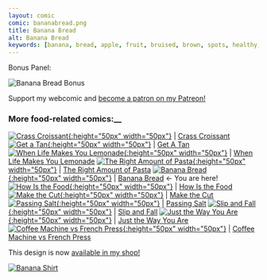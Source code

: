 ```yaml
---
layout: comic
comic: bananabread.png
title: Banana Bread
alt: Banana Bread
keywords: [banana, bread, apple, fruit, bruised, brown, spots, healthy, apples, bananas, fight]
---
```


Bonus Panel:

![Banana Bread Bonus](/images/bananabread_bonus.png)


Support my webcomic and [become a patron on my Patreon!](https://www.patreon.com/lolnein)


### More food-related comics:__

[![Crass Croissant](/thumbs/crasscroissant.png){:height="50px" width="50px"}](https://lolnein.com/2018/02/01/crasscroissant/) | [Crass Croissant](https://lolnein.com/2018/02/01/crasscroissant/)
[![Get a Tan](/thumbs/getatan.png){:height="50px" width="50px"}](https://lolnein.com/2018/09/05/getatan/) | [Get A Tan](https://lolnein.com/2018/09/05/getatan/)
[![When Life Makes You Lemonade](/thumbs/whenlifemakesyoulemonade.png){:height="50px" width="50px"}](https://lolnein.com/2019/08/29/whenlifemakesyoulemonade/) | [When Life Makes You Lemonade](https://lolnein.com/2019/08/29/whenlifemakesyoulemonade/)
[![The Right Amount of Pasta](/thumbs/therightamountofpasta.png){:height="50px" width="50px"}](https://lolnein.com/2019/09/06/therightamountofpasta/) | [The Right Amount of Pasta](https://lolnein.com/2019/09/06/therightamountofpasta/)
[![Banana Bread](/thumbs/bananabread.png){:height="50px" width="50px"}](https://lolnein.com/2019/09/18/bananabread/) | [Banana Bread](https://lolnein.com/2019/09/18/bananabread/) <- You are here!
[![How Is the Food](/thumbs/howisthefood.png){:height="50px" width="50px"}](https://lolnein.com/2019/11/20/howisthefood/) | [How Is the Food](https://lolnein.com/2019/11/20/howisthefood/)
[![Make the Cut](/thumbs/makethecut.png){:height="50px" width="50px"}](https://lolnein.com/2019/11/26/makethecut/) | [Make the Cut](https://lolnein.com/2019/11/26/makethecut/)
[![Passing Salt](/thumbs/passingsalt.png){:height="50px" width="50px"}](https://lolnein.com/2020/02/07/passingsalt/) | [Passing Salt](https://lolnein.com/2020/02/07/passingsalt/)
[![Slip and Fall](/thumbs/slipandfall.png){:height="50px" width="50px"}](https://lolnein.com/2020/02/23/slipandfall/) | [Slip and Fall](https://lolnein.com/2020/02/23/slipandfall/)
[![Just the Way You Are](/thumbs/justthewayyouare.png){:height="50px" width="50px"}](https://lolnein.com/2020/02/27/justthewayyouare/) | [Just the Way You Are](https://lolnein.com/2020/02/27/justthewayyouare/)
[![Coffee Machine vs French Press](/thumbs/coffeemachinevsfrenchpress.png){:height="50px" width="50px"}](https://lolnein.com/2019/10/29/coffeemachinevsfrenchpress/) | [Coffee Machine vs French Press](https://lolnein.com/2019/10/29/coffeemachinevsfrenchpress/)


This design is now [available in my shop!](https://lolnein.redbubble.com) 

[![Banana Shirt](/images/banana_shirt.jpg)](https://lolnein.redbubble.com)
